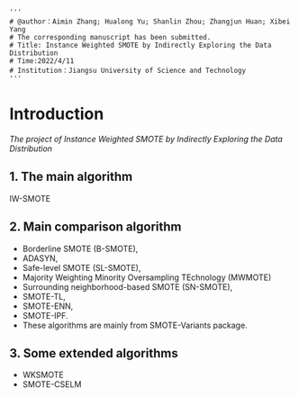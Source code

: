 ```
'''
# @author：Aimin Zhang; Hualong Yu; Shanlin Zhou; Zhangjun Huan; Xibei Yang
# The corresponding manuscript has been submitted.
# Title: Instance Weighted SMOTE by Indirectly Exploring the Data Distribution
# Time:2022/4/11
# Institution：Jiangsu University of Science and Technology
'''
```

# Introduction

*The project of  Instance Weighted SMOTE by Indirectly Exploring the Data Distribution*

## 1. The main algorithm

IW-SMOTE

## 2. Main comparison algorithm

- Borderline SMOTE (B-SMOTE), 
- ADASYN, 
- Safe-level SMOTE (SL-SMOTE), 
- Majority Weighting Minority Oversampling TEchnology (MWMOTE) 
- Surrounding neighborhood-based SMOTE (SN-SMOTE), 
- SMOTE-TL, 
- SMOTE-ENN, 
- SMOTE-IPF. 
- These algorithms are mainly from SMOTE-Variants package.

## 3. Some extended algorithms

- WKSMOTE
- SMOTE-CSELM
